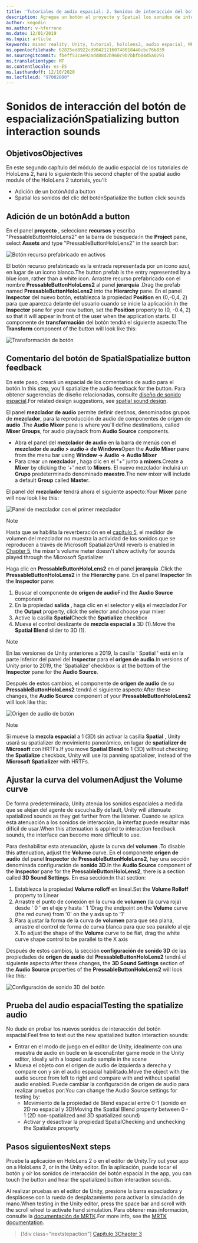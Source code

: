 ```yaml
---
title: 'Tutoriales de audio espacial: 2. Sonidos de interacción del botón de espacialización'
description: Agregue un botón al proyecto y Spatial los sonidos de interacción del botón.
author: kegodin
ms.author: v-hferrone
ms.date: 12/01/2019
ms.topic: article
keywords: mixed reality, Unity, tutorial, hololens2, audio espacial, MRTK, kit de herramientas de realidad mixta, UWP, Windows 10, HRTF, función de transferencia relacionada con el encabezado, reverberación, Microsoft Spatializer, Prefabs, curva de volumen
ms.openlocfilehash: 62825ed8922cd904212160748018446cbc76b839
ms.sourcegitcommit: fbeff51cae92add88d2b960c9b7bbfb04d5a0291
ms.translationtype: MT
ms.contentlocale: es-ES
ms.lasthandoff: 12/10/2020
ms.locfileid: "97002600"
---
```

# <a name="spatializing-button-interaction-sounds"></a><span data-ttu-id="2dbc2-105">Sonidos de interacción del botón de espacialización</span><span class="sxs-lookup"><span data-stu-id="2dbc2-105">Spatializing button interaction sounds</span></span>

## <a name="objectives"></a><span data-ttu-id="2dbc2-106">Objetivos</span><span class="sxs-lookup"><span data-stu-id="2dbc2-106">Objectives</span></span>
<span data-ttu-id="2dbc2-107">En este segundo capítulo del módulo de audio espacial de los tutoriales de HoloLens 2, hará lo siguiente:</span><span class="sxs-lookup"><span data-stu-id="2dbc2-107">In this second chapter of the spatial audio module of the HoloLens 2 tutorials, you'll:</span></span>
* <span data-ttu-id="2dbc2-108">Adición de un botón</span><span class="sxs-lookup"><span data-stu-id="2dbc2-108">Add a button</span></span>
* <span data-ttu-id="2dbc2-109">Spatial los sonidos del clic del botón</span><span class="sxs-lookup"><span data-stu-id="2dbc2-109">Spatialize the button click sounds</span></span>

## <a name="add-a-button"></a><span data-ttu-id="2dbc2-110">Adición de un botón</span><span class="sxs-lookup"><span data-stu-id="2dbc2-110">Add a button</span></span>
<span data-ttu-id="2dbc2-111">En el panel **proyecto** , seleccione **recursos** y escriba "PressableButtonHoloLens2" en la barra de búsqueda:</span><span class="sxs-lookup"><span data-stu-id="2dbc2-111">In the **Project** pane, select **Assets** and type "PressableButtonHoloLens2" in the search bar:</span></span>

![Botón recurso prefabricado en activos](images/spatial-audio/button-prefab-in-assets.png)

<span data-ttu-id="2dbc2-113">El botón recurso prefabricado es la entrada representada por un icono azul, en lugar de un icono blanco.</span><span class="sxs-lookup"><span data-stu-id="2dbc2-113">The button prefab is the entry represented by a blue icon, rather than a white icon.</span></span> <span data-ttu-id="2dbc2-114">Arrastre recurso prefabricado con el nombre **PressableButtonHoloLens2** al panel **jerarquía** .</span><span class="sxs-lookup"><span data-stu-id="2dbc2-114">Drag the prefab named **PressableButtonHoloLens2** into the **Hierarchy** pane.</span></span> <span data-ttu-id="2dbc2-115">En el panel **Inspector** del nuevo botón, establezca la propiedad **Position** en (0,-0,4, 2) para que aparezca delante del usuario cuando se inicie la aplicación.</span><span class="sxs-lookup"><span data-stu-id="2dbc2-115">In the **Inspector** pane for your new button, set the **Position** property to (0, -0.4, 2) so that it will appear in front of the user when the application starts.</span></span> <span data-ttu-id="2dbc2-116">El componente de **transformación** del botón tendrá el siguiente aspecto:</span><span class="sxs-lookup"><span data-stu-id="2dbc2-116">The **Transform** component of the button will look like this:</span></span>

![Transformación de botón](images/spatial-audio/button-transform.png)

## <a name="spatialize-button-feedback"></a><span data-ttu-id="2dbc2-118">Comentario del botón de Spatial</span><span class="sxs-lookup"><span data-stu-id="2dbc2-118">Spatialize button feedback</span></span>
<span data-ttu-id="2dbc2-119">En este paso, creará un espacial de los comentarios de audio para el botón.</span><span class="sxs-lookup"><span data-stu-id="2dbc2-119">In this step, you'll spatialize the audio feedback for the button.</span></span> <span data-ttu-id="2dbc2-120">Para obtener sugerencias de diseño relacionadas, consulte [diseño de sonido espacial](../../../design/spatial-sound-design.md).</span><span class="sxs-lookup"><span data-stu-id="2dbc2-120">For related design suggestions, see [spatial sound design](../../../design/spatial-sound-design.md).</span></span> 

<span data-ttu-id="2dbc2-121">El panel **mezclador de audio** permite definir destinos, denominados grupos de **mezclador**, para la reproducción de audio de componentes de origen de **audio** .</span><span class="sxs-lookup"><span data-stu-id="2dbc2-121">The **Audio Mixer** pane is where you'll define destinations, called **Mixer Groups**, for audio playback from **Audio Source** components.</span></span> 
* <span data-ttu-id="2dbc2-122">Abra el panel del **mezclador de audio** en la barra de menús con el **mezclador de audio > audio-> de Windows**</span><span class="sxs-lookup"><span data-stu-id="2dbc2-122">Open the **Audio Mixer** pane from the menu bar using **Window -> Audio -> Audio Mixer**</span></span>
* <span data-ttu-id="2dbc2-123">Para crear un **mezclador** , haga clic en el "+" junto a **mixers**.</span><span class="sxs-lookup"><span data-stu-id="2dbc2-123">Create a **Mixer** by clicking the '+' next to **Mixers**.</span></span> <span data-ttu-id="2dbc2-124">El nuevo mezclador incluirá un **Grupo** predeterminado denominado **maestro**.</span><span class="sxs-lookup"><span data-stu-id="2dbc2-124">The new mixer will include a default **Group** called **Master**.</span></span>

<span data-ttu-id="2dbc2-125">El panel del **mezclador** tendrá ahora el siguiente aspecto:</span><span class="sxs-lookup"><span data-stu-id="2dbc2-125">Your **Mixer** pane will now look like this:</span></span>

![Panel de mezclador con el primer mezclador](images/spatial-audio/mixer-panel-with-first-mixer.png)

> [!NOTE]
> <span data-ttu-id="2dbc2-127">Hasta que se habilita la reverberación en el [capítulo 5](unity-spatial-audio-ch5.md), el medidor de volumen del mezclador no muestra la actividad de los sonidos que se reproducen a través de Microsoft Spatializer</span><span class="sxs-lookup"><span data-stu-id="2dbc2-127">Until reverb is enabled in [Chapter 5](unity-spatial-audio-ch5.md), the mixer's volume meter doesn't show activity for sounds played through the Microsoft Spatializer</span></span>

<span data-ttu-id="2dbc2-128">Haga clic en **PressableButtonHoloLens2** en el panel **jerarquía** .</span><span class="sxs-lookup"><span data-stu-id="2dbc2-128">Click the **PressableButtonHoloLens2** in the **Hierarchy** pane.</span></span> <span data-ttu-id="2dbc2-129">En el panel **Inspector** :</span><span class="sxs-lookup"><span data-stu-id="2dbc2-129">In the **Inspector** pane:</span></span>
1. <span data-ttu-id="2dbc2-130">Buscar el componente de **origen de audio**</span><span class="sxs-lookup"><span data-stu-id="2dbc2-130">Find the **Audio Source** component</span></span>
2. <span data-ttu-id="2dbc2-131">En la propiedad **salida** , haga clic en el selector y elija el mezclador.</span><span class="sxs-lookup"><span data-stu-id="2dbc2-131">For the **Output** property, click the selector and choose your mixer</span></span>
3. <span data-ttu-id="2dbc2-132">Active la casilla **Spatial**</span><span class="sxs-lookup"><span data-stu-id="2dbc2-132">Check the **Spatialize** checkbox</span></span>
4. <span data-ttu-id="2dbc2-133">Mueva el control deslizante de **mezcla espacial** a 3D (1).</span><span class="sxs-lookup"><span data-stu-id="2dbc2-133">Move the **Spatial Blend** slider to 3D (1).</span></span>

> [!NOTE]
> <span data-ttu-id="2dbc2-134">En las versiones de Unity anteriores a 2019, la casilla ' Spatial ' está en la parte inferior del panel del **Inspector** para el **origen de audio**.</span><span class="sxs-lookup"><span data-stu-id="2dbc2-134">In versions of Unity prior to 2019, the 'Spatialize' checkbox is at the bottom of the **Inspector** pane for the **Audio Source**.</span></span>

<span data-ttu-id="2dbc2-135">Después de estos cambios, el componente de **origen de audio** de su **PressableButtonHoloLens2** tendrá el siguiente aspecto:</span><span class="sxs-lookup"><span data-stu-id="2dbc2-135">After these changes, the **Audio Source** component of your **PressableButtonHoloLens2** will look like this:</span></span>

![Origen de audio de botón](images/spatial-audio/button-audio-source.png)

> [!NOTE]
> <span data-ttu-id="2dbc2-137">Si mueve la **mezcla espacial** a 1 (3D) sin activar la casilla **Spatial** , Unity usará su spatializer de movimiento panorámico, en lugar de **spatializer de Microsoft** con HRTFs.</span><span class="sxs-lookup"><span data-stu-id="2dbc2-137">If you move **Spatial Blend** to 1 (3D) without checking the **Spatialize** checkbox, Unity will use its panning spatializer, instead of the **Microsoft Spatializer** with HRTFs.</span></span>

## <a name="adjust-the-volume-curve"></a><span data-ttu-id="2dbc2-138">Ajustar la curva del volumen</span><span class="sxs-lookup"><span data-stu-id="2dbc2-138">Adjust the Volume curve</span></span>
<span data-ttu-id="2dbc2-139">De forma predeterminada, Unity atenúa los sonidos espaciales a medida que se alejan del agente de escucha.</span><span class="sxs-lookup"><span data-stu-id="2dbc2-139">By default, Unity will attenuate spatialized sounds as they get farther from the listener.</span></span> <span data-ttu-id="2dbc2-140">Cuando se aplica esta atenuación a los sonidos de interacción, la interfaz puede resultar más difícil de usar.</span><span class="sxs-lookup"><span data-stu-id="2dbc2-140">When this attenuation is applied to interaction feedback sounds, the interface can become more difficult to use.</span></span>

<span data-ttu-id="2dbc2-141">Para deshabilitar esta atenuación, ajuste la curva del **volumen** .</span><span class="sxs-lookup"><span data-stu-id="2dbc2-141">To disable this attenuation, adjust the **Volume** curve.</span></span> <span data-ttu-id="2dbc2-142">En el componente **origen de audio** del panel **Inspector** de **PressableButtonHoloLens2**, hay una sección denominada configuración de **sonido 3D**.</span><span class="sxs-lookup"><span data-stu-id="2dbc2-142">In the **Audio Source** component of the **Inspector** pane for the **PressableButtonHoloLens2**, there is a section called **3D Sound Settings**.</span></span> <span data-ttu-id="2dbc2-143">En esa sección:</span><span class="sxs-lookup"><span data-stu-id="2dbc2-143">In that section:</span></span>
1. <span data-ttu-id="2dbc2-144">Establezca la propiedad **Volume rolloff** en lineal.</span><span class="sxs-lookup"><span data-stu-id="2dbc2-144">Set the **Volume Rolloff** property to Linear</span></span>
2. <span data-ttu-id="2dbc2-145">Arrastre el punto de conexión en la curva de **volumen** (la curva roja) desde ' 0 ' en el eje y hasta ' 1 '</span><span class="sxs-lookup"><span data-stu-id="2dbc2-145">Drag the endpoint on the **Volume** curve (the red curve) from '0' on the y axis up to '1'</span></span>
3. <span data-ttu-id="2dbc2-146">Para ajustar la forma de la curva de **volumen** para que sea plana, arrastre el control de forma de curva blanca para que sea paralelo al eje X.</span><span class="sxs-lookup"><span data-stu-id="2dbc2-146">To adjust the shape of the **Volume** curve to be flat, drag the white curve shape control to be parallel to the X axis</span></span>

<span data-ttu-id="2dbc2-147">Después de estos cambios, la sección **configuración de sonido 3D** de las propiedades de **origen de audio** del **PressableButtonHoloLens2** tendrá el siguiente aspecto:</span><span class="sxs-lookup"><span data-stu-id="2dbc2-147">After these changes, the **3D Sound Settings** section of the **Audio Source** properties of the **PressableButtonHoloLens2** will look like this:</span></span>

![Configuración de sonido 3D del botón](images/spatial-audio/button-3d-sound-settings.png)

## <a name="testing-the-spatialize-audio"></a><span data-ttu-id="2dbc2-149">Prueba del audio espacial</span><span class="sxs-lookup"><span data-stu-id="2dbc2-149">Testing the spatialize audio</span></span>

<span data-ttu-id="2dbc2-150">No dude en probar los nuevos sonidos de interacción del botón espacial:</span><span class="sxs-lookup"><span data-stu-id="2dbc2-150">Feel free to test out the new spatialized button interaction sounds:</span></span>

* <span data-ttu-id="2dbc2-151">Entrar en el modo de juego en el editor de Unity, idealmente con una muestra de audio en bucle en la escena</span><span class="sxs-lookup"><span data-stu-id="2dbc2-151">Enter game mode in the Unity editor, ideally with a looped audio sample in the scene</span></span>
* <span data-ttu-id="2dbc2-152">Mueva el objeto con el origen de audio de izquierda a derecha y compare con y sin el audio espacial habilitado.</span><span class="sxs-lookup"><span data-stu-id="2dbc2-152">Move the object with the audio source from left to right and compare with and without spatial audio enabled.</span></span> <span data-ttu-id="2dbc2-153">Puede cambiar la configuración de origen de audio para realizar pruebas por:</span><span class="sxs-lookup"><span data-stu-id="2dbc2-153">You can change the Audio Source settings for testing by:</span></span>
    * <span data-ttu-id="2dbc2-154">Movimiento de la propiedad de Blend espacial entre 0-1 (sonido en 2D no espacial y 3D)</span><span class="sxs-lookup"><span data-stu-id="2dbc2-154">Moving the Spatial Blend property between 0 - 1 (2D non-spatialized and 3D spatialized sound)</span></span>
    * <span data-ttu-id="2dbc2-155">Activar y desactivar la propiedad Spatial</span><span class="sxs-lookup"><span data-stu-id="2dbc2-155">Checking and unchecking the Spatialize property</span></span>

## <a name="next-steps"></a><span data-ttu-id="2dbc2-156">Pasos siguientes</span><span class="sxs-lookup"><span data-stu-id="2dbc2-156">Next steps</span></span>

<span data-ttu-id="2dbc2-157">Pruebe la aplicación en HoloLens 2 o en el editor de Unity.</span><span class="sxs-lookup"><span data-stu-id="2dbc2-157">Try out your app on a HoloLens 2, or in the Unity editor.</span></span> <span data-ttu-id="2dbc2-158">En la aplicación, puede tocar el botón y oír los sonidos de interacción del botón espacial.</span><span class="sxs-lookup"><span data-stu-id="2dbc2-158">In the app, you can touch the button and hear the spatialized button interaction sounds.</span></span>

<span data-ttu-id="2dbc2-159">Al realizar pruebas en el editor de Unity, presione la barra espaciadora y desplácese con la rueda de desplazamiento para activar la simulación de mano.</span><span class="sxs-lookup"><span data-stu-id="2dbc2-159">When testing in the Unity editor, press the space bar and scroll with the scroll wheel to activate hand simulation.</span></span> <span data-ttu-id="2dbc2-160">Para obtener más información, consulte la [documentación de MRTK](https://microsoft.github.io/MixedRealityToolkit-Unity/Documentation/GettingStartedWithTheMRTK.html#using-the-in-editor-hand-input-simulation-to-test-a-scene).</span><span class="sxs-lookup"><span data-stu-id="2dbc2-160">For more info, see the [MRTK documentation](https://microsoft.github.io/MixedRealityToolkit-Unity/Documentation/GettingStartedWithTheMRTK.html#using-the-in-editor-hand-input-simulation-to-test-a-scene).</span></span>

> [!div class="nextstepaction"]
> [<span data-ttu-id="2dbc2-161">Capítulo 3</span><span class="sxs-lookup"><span data-stu-id="2dbc2-161">Chapter 3</span></span>](unity-spatial-audio-ch3.md)


